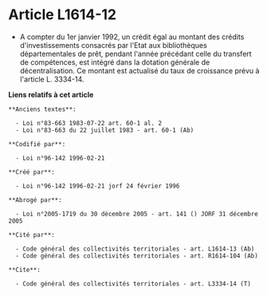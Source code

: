# Article L1614-12

- A compter du 1er janvier 1992, un crédit égal au montant des crédits d'investissements consacrés par l'Etat aux
bibliothèques départementales de prêt, pendant l'année précédant celle du transfert de compétences, est intégré dans la
dotation générale de décentralisation. Ce montant est actualisé du taux de croissance prévu à l'article L. 3334-14.

**Liens relatifs à cet article**

	**Anciens textes**:

	  - Loi n°83-663 1983-07-22 art. 60-1 al. 2
	  - Loi n°83-663 du 22 juillet 1983 - art. 60-1 (Ab)

	**Codifié par**:

	  - Loi n°96-142 1996-02-21

	**Créé par**:

	  - Loi n°96-142 1996-02-21 jorf 24 février 1996

	**Abrogé par**:

	  - Loi n°2005-1719 du 30 décembre 2005 - art. 141 () JORF 31 décembre 2005

	**Cité par**:

	  - Code général des collectivités territoriales - art. L1614-13 (Ab)
	  - Code général des collectivités territoriales - art. R1614-104 (Ab)

	**Cite**:

	  - Code général des collectivités territoriales - art. L3334-14 (T)
